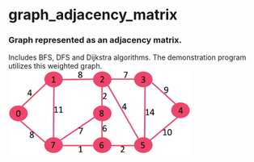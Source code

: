 # graph_adjacency_matrix
### Graph represented as an adjacency matrix.
Includes BFS, DFS and Dijkstra algorithms. The demonstration program utilizes this weighted graph.
![simple graph image](https://github.com/JimEli/graph_adjacency_matrix/blob/master/graph.jpg)
